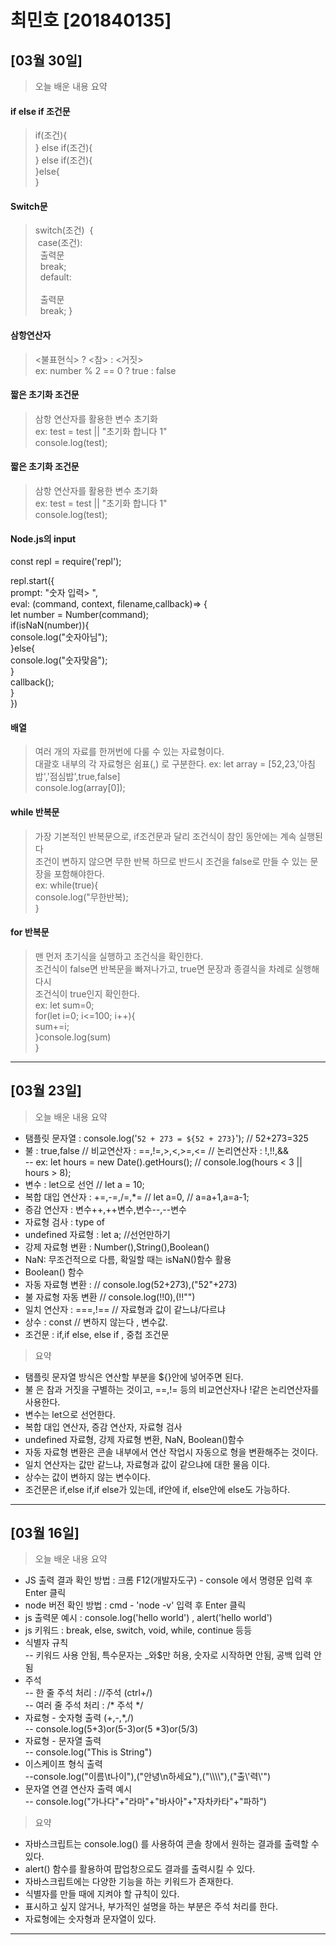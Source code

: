 # 최민호 [201840135]
## [03월 30일]
> 오늘 배운 내용 요약<br>
#### if else if 조건문
> if(조건){<br>
} else if(조건){<br>
} else if(조건){<br>
}else{<br>
}
#### Switch문
> switch(조건)&nbsp;&nbsp;{<br>
    &nbsp;case(조건):<br>
    &nbsp;&nbsp;출력문<br>
    &nbsp;&nbsp;break;<br>
    &nbsp;&nbsp;default:<br>    
    &nbsp;&nbsp;출력문<br>
    &nbsp;&nbsp;break;
}
#### 삼항연산자
> <불표현식> ? <참> : <거짓><br>
ex: number % 2 == 0 ? true : false <br>
#### 짧은 초기화 조건문
> 삼항 연산자를 활용한 변수 초기화<br>
ex: test = test || "초기화 합니다 1"<br>
console.log(test);
#### 짧은 초기화 조건문
> 삼항 연산자를 활용한 변수 초기화<br>
ex: test = test || "초기화 합니다 1"<br>
console.log(test);
#### Node.js의 input<br>
const repl = require('repl');<br>

repl.start({<br>
    prompt: "숫자 입력> ",<br>
    eval: (command, context, filename,callback)=> {<br>
        let number = Number(command);<br>
        if(isNaN(number)){<br>
            console.log("숫자아님");  <br>
        }else{<br>
            console.log("숫자맞음");  <br>
        }<br>
        callback();<br>
    }<br>
})
#### 배열
> 여러 개의 자료를 한꺼번에 다룰 수 있는 자료형이다.<br>
대괄호 내부의 각 자료형은 쉼표(,) 로 구분한다.
ex: let array = [52,23,'아침밥','점심밥',true,false]<br>
console.log(array[0]);
#### while 반복문
> 가장 기본적인 반복문으로, if조건문과 달리 조건식이 참인 동안에는 계속 실행된다<br>
조건이 변하지 않으면 무한 반복 하므로 반드시 조건을 false로 만들 수 있는 문장을 포함해야한다.<br>
ex: while(true){ <br>
console.log("무한반복);<br>
}
#### for 반복문
> 맨 먼저 초기식을 실행하고 조건식을 확인한다.<br>
조건식이 false면 반복문을 빠져나가고, true면 문장과 종결식을 차례로 실행해 다시<br>
조건식이 true인지 확인한다.<br>
ex: let sum=0; <br>
for(let i=0; i<=100; i++){<br>
sum+=i;<br>
}console.log(sum)<br>
}

---
## [03월 23일]
> 오늘 배운 내용 요약<br>
-  탬플릿 문자열 : console.log('`52 + 273 = ${52 + 273}`'); // 52+273=325
- 불 : true,false // 비교연산자 : ==,!=,>,<,>=,<= // 논리연산자 : !,!!,&&<br>
-- ex: let hours = new Date().getHours(); // console.log(hours < 3 || hours > 8);
- 변수 : let으로 선언 // let a = 10; 
- 복합 대입 연산자 : +=,-=,/=,*= // let a=0, // a=a+1,a=a-1;
- 증감 연산자 : 변수++,++변수,변수--,--변수
- 자료형 검사 : type of
- undefined 자료형 : let a; //선언만하기
- 강제 자료형 변환 : Number(),String(),Boolean()
- NaN: 무조건적으로 다름, 확일할 때는 isNaN()함수 활용
- Boolean() 함수
- 자동 자료형 변환 : // console.log(52+273),("52"+273)
- 불 자료형 자동 변환 // console.log(!!0),(!!"")
- 일치 연산자 : ===,!== // 자료형과 값이 같느냐/다르냐
- 상수 : const // 변하지 않는다 , 변수값.
- 조건문 : if,if else, else if , 중첩 조건문
> 요약<br>
- 탬플릿 문자열 방식은 연산할 부분을 ${}안에 넣어주면 된다.
- 불 은 참과 거짓을 구별하는 것이고, ==,!= 등의 비교연산자나 !같은 논리연산자를 사용한다.
- 변수는 let으로 선언한다.
- 복합 대입 연산자, 증감 연산자, 자료형 검사
- undefined 자료형, 강제 자료형 변환, NaN, Boolean()함수
- 자동 자료형 변환은 콘솔 내부에서 연산 작업시 자동으로 형을 변환해주는 것이다.
- 일치 연산자는 값만 같느냐, 자료형과 값이 같으냐에 대한 물음 이다.
- 상수는 값이 변하지 않는 변수이다.
- 조건문은 if,else if,if else가 있는데, if안에 if, else안에 else도 가능하다.
---
## [03월 16일]
> 오늘 배운 내용 요약<br>
-  JS 출력 결과 확인 방법 : 크롬 F12(개발자도구) - console 에서 명령문 입력 후 Enter 클릭
- node 버전 확인 방법 : cmd - 'node -v' 입력 후 Enter 클릭
- js 출력문 예시 : console.log('hello world') , alert('hello world')
- js 키워드 : break, else, switch, void, while, continue 등등 
- 식별자 규칙<br>
-- 키워드 사용 안됨, 특수문자는 _와$만 허용, 숫자로 시작하면 안됨, 공백 입력 안됨
- 주석<br>
-- 한 줄 주석 처리 : //주석 (ctrl+/)<br>
-- 여러 줄 주석 처리 : /* 주석 */ 
- 자료형 - 숫자형 출력 (+,-,*,/)<br>
-- console.log(5+3)or(5-3)or(5 *3)or(5/3)
- 자료형 - 문자열 출력<br>
-- console.log("This is String")
- 이스케이프 형식 출력<br>
--console.log("이름\t나이"),("안녕\n하세요"),("\\\\\\\\"),("출\\'력\\'")
- 문자열 연결 연산자 출력 예시<br>
-- console.log("가나다"+"라마"+"바사아"+"자차카타"+"파하")<br>
> 요약<br>
- 자바스크립트는 console.log() 를 사용하여 콘솔 창에서 원하는 결과를 출력할 수 있다.
- alert() 함수를 활용하여 팝업창으로도 결과를 출력시킬 수 있다.
- 자바스크립트에는 다양한 기능을 하는 키워드가 존재한다.
- 식별자를 만들 때에 지켜야 할 규칙이 있다.
- 표시하고 싶지 않거나, 부가적인 설명을 하는 부분은 주석 처리를 한다.
- 자료형에는 숫자형과 문자열이 있다.
---